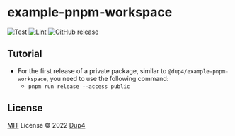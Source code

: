 # example-pnpm-workspace

[![Test](https://github.com/Dup4/example-pnpm-workspace/actions/workflows/test.yml/badge.svg)](https://github.com/Dup4/example-pnpm-workspace/actions/workflows/test.yml)
[![Lint](https://github.com/Dup4/example-pnpm-workspace/actions/workflows/lint.yml/badge.svg)](https://github.com/Dup4/example-pnpm-workspace/actions/workflows/lint.yml)
[![GitHub release](https://img.shields.io/github/release/Dup4/example-pnpm-workspace.svg)](https://GitHub.com/Dup4/example-pnpm-workspace/releases/)

## Tutorial

* For the first release of a private package, similar to `@dup4/example-pnpm-workspace`, you need to use the following command:
  * `pnpm run release --access public`

## License

[MIT](./LICENSE) License © 2022 [Dup4](https://github.com/Dup4)
